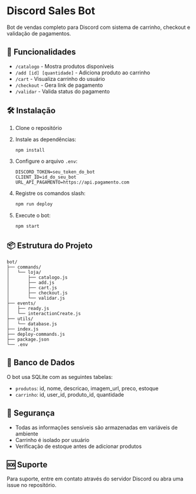 
# Discord Sales Bot

Bot de vendas completo para Discord com sistema de carrinho, checkout e validação de pagamentos.

## 🚀 Funcionalidades

- `/catalogo` - Mostra produtos disponíveis
- `/add [id] [quantidade]` - Adiciona produto ao carrinho
- `/cart` - Visualiza carrinho do usuário
- `/checkout` - Gera link de pagamento
- `/validar` - Valida status do pagamento

## 🛠️ Instalação

1. Clone o repositório
2. Instale as dependências:
   ```bash
   npm install
   ```

3. Configure o arquivo `.env`:
   ```env
   DISCORD_TOKEN=seu_token_do_bot
   CLIENT_ID=id_do_seu_bot
   URL_API_PAGAMENTO=https://api.pagamento.com
   ```

4. Registre os comandos slash:
   ```bash
   npm run deploy
   ```

5. Execute o bot:
   ```bash
   npm start
   ```

## 📦 Estrutura do Projeto

```
bot/
├── commands/
│   └── loja/
│       ├── catalogo.js
│       ├── add.js
│       ├── cart.js
│       ├── checkout.js
│       └── validar.js
├── events/
│   ├── ready.js
│   └── interactionCreate.js
├── utils/
│   └── database.js
├── index.js
├── deploy-commands.js
├── package.json
└── .env
```

## 💾 Banco de Dados

O bot usa SQLite com as seguintes tabelas:

- `produtos`: id, nome, descricao, imagem_url, preco, estoque
- `carrinho`: id, user_id, produto_id, quantidade

## 🔐 Segurança

- Todas as informações sensíveis são armazenadas em variáveis de ambiente
- Carrinho é isolado por usuário
- Verificação de estoque antes de adicionar produtos

## 🆘 Suporte

Para suporte, entre em contato através do servidor Discord ou abra uma issue no repositório.
